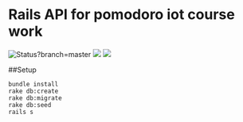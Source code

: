 # Rails API for pomodoro iot course work

<img src="https://codeship.com/projects/8e2548f0-0195-0134-ea95-2e7e86e65593/status?branch=master" alt="Status?branch=master" />
<img src="https://codeclimate.com/github/sparksofl/pomodoro_iot/badges/gpa.svg" />
<img src="https://codeclimate.com/github/sparksofl/pomodoro_iot/badges/issue_count.svg" />

##Setup
```
bundle install
rake db:create
rake db:migrate
rake db:seed
rails s
```
